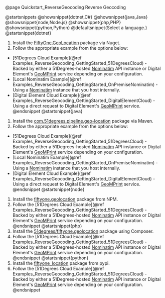 @page Quickstart_ReverseGeocoding Reverse Geocoding

@startsnippets
@showsnippet{dotnet,C#}
@showsnippet{java,Java}
@showsnippet{node,Node.js}
@showsnippet{php,PHP}
@showsnippet{python,Python}
@defaultsnippet{Select a language.}
@startsnippet{dotnet}
1. Install the [FiftyOne.GeoLocation](https://www.nuget.org/packages/FiftyOne.GeoLocation) package via Nuget.
2. Follow the appropriate example from the options below:  
  * [51Degrees Cloud Example](@ref Examples_ReverseGeocoding_GettingStarted_51DegreesCloud) - Backed by either a 51Degrees-hosted [Nominatim](https://wiki.openstreetmap.org/wiki/Nominatim) API instance or Digital Element's [GeoMPrint](https://www.digitalelement.com/solutions/geomprint/) service depending on your configuration.
  * [Local Nominatim Example](@ref Examples_ReverseGeocoding_GettingStarted_OnPremiseNominatim) - Using a [Nominatim](https://wiki.openstreetmap.org/wiki/Nominatim) instance that you host internally.
  * [Digital Element Cloud Example](@ref Examples_ReverseGeocoding_GettingStarted_DigitalElementCloud) - Using a direct request to Digital Element's [GeoMPrint](https://www.digitalelement.com/solutions/geomprint/) service.
@endsnippet
@startsnippet{java}
1. Install the [com.51degrees.pipeline.geo-location](https://search.maven.org/artifact/com.51degrees/pipeline.geo-location) package via Maven.
2. Follow the appropriate example from the options below:  
  * [51Degrees Cloud Example](@ref Examples_ReverseGeocoding_GettingStarted_51DegreesCloud) - Backed by either a 51Degrees-hosted [Nominatim](https://wiki.openstreetmap.org/wiki/Nominatim) API instance or Digital Element's [GeoMPrint](https://www.digitalelement.com/solutions/geomprint/) service depending on your configuration.
  * [Local Nominatim Example](@ref Examples_ReverseGeocoding_GettingStarted_OnPremiseNominatim) - Using a [Nominatim](https://wiki.openstreetmap.org/wiki/Nominatim) instance that you host internally.
  * [Digital Element Cloud Example](@ref Examples_ReverseGeocoding_GettingStarted_DigitalElementCloud) - Using a direct request to Digital Element's [GeoMPrint](https://www.digitalelement.com/solutions/geomprint/) service.    
@endsnippet
@startsnippet{node}
1. Install the [fiftyone.geolocation](https://www.npmjs.com/package/fiftyone.geolocation) package from NPM.
2. Follow the [51Degrees Cloud Example](@ref Examples_ReverseGeocoding_GettingStarted_51DegreesCloud) - Backed by either a 51Degrees-hosted [Nominatim](https://wiki.openstreetmap.org/wiki/Nominatim) API instance or Digital Element's [GeoMPrint](https://www.digitalelement.com/solutions/geomprint/) service depending on your configuration.
@endsnippet
@startsnippet{php}
1. Install the [51degrees/fiftyone.geolocation](https://packagist.org/packages/51degrees/fiftyone.geolocation) package using Composer.
2. Follow the [51Degrees Cloud Example](@ref Examples_ReverseGeocoding_GettingStarted_51DegreesCloud) - Backed by either a 51Degrees-hosted [Nominatim](https://wiki.openstreetmap.org/wiki/Nominatim) API instance or Digital Element's [GeoMPrint](https://www.digitalelement.com/solutions/geomprint/) service depending on your configuration.
@endsnippet
@startsnippet{python}
1. Install the [fiftyone_location](https://pypi.org/project/fiftyone-location/) package from pypi.
2. Follow the [51Degrees Cloud Example](@ref Examples_ReverseGeocoding_GettingStarted_51DegreesCloud) - Backed by either a 51Degrees-hosted [Nominatim](https://wiki.openstreetmap.org/wiki/Nominatim) API instance or Digital Element's [GeoMPrint](https://www.digitalelement.com/solutions/geomprint/) service depending on your configuration.
@endsnippet